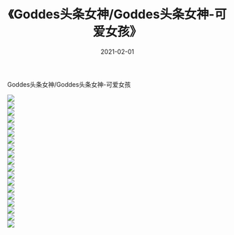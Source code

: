 ﻿---
layout: post
title:  《Goddes头条女神/Goddes头条女神-可爱女孩》
date:   2021-02-01
img: http://pic.660000.xyz/1:/网络美图/2021/Goddes头条女神/Goddes头条女神-可爱女孩/000.jpg
categories: [美女, 清纯, 唯美]
---

Goddes头条女神/Goddes头条女神-可爱女孩

 ![](http://pic.660000.xyz/1:/网络美图/2021/Goddes头条女神/Goddes头条女神-可爱女孩/001.jpg) <br>![](http://pic.660000.xyz/1:/网络美图/2021/Goddes头条女神/Goddes头条女神-可爱女孩/002.jpg) <br>![](http://pic.660000.xyz/1:/网络美图/2021/Goddes头条女神/Goddes头条女神-可爱女孩/003.jpg) <br>![](http://pic.660000.xyz/1:/网络美图/2021/Goddes头条女神/Goddes头条女神-可爱女孩/004.jpg) <br>![](http://pic.660000.xyz/1:/网络美图/2021/Goddes头条女神/Goddes头条女神-可爱女孩/005.jpg) <br>![](http://pic.660000.xyz/1:/网络美图/2021/Goddes头条女神/Goddes头条女神-可爱女孩/006.jpg) <br>![](http://pic.660000.xyz/1:/网络美图/2021/Goddes头条女神/Goddes头条女神-可爱女孩/007.jpg) <br>![](http://pic.660000.xyz/1:/网络美图/2021/Goddes头条女神/Goddes头条女神-可爱女孩/008.jpg) <br>![](http://pic.660000.xyz/1:/网络美图/2021/Goddes头条女神/Goddes头条女神-可爱女孩/009.jpg) <br>![](http://pic.660000.xyz/1:/网络美图/2021/Goddes头条女神/Goddes头条女神-可爱女孩/010.jpg) <br>![](http://pic.660000.xyz/1:/网络美图/2021/Goddes头条女神/Goddes头条女神-可爱女孩/011.jpg) <br>![](http://pic.660000.xyz/1:/网络美图/2021/Goddes头条女神/Goddes头条女神-可爱女孩/012.jpg) <br>![](http://pic.660000.xyz/1:/网络美图/2021/Goddes头条女神/Goddes头条女神-可爱女孩/013.jpg) <br>![](http://pic.660000.xyz/1:/网络美图/2021/Goddes头条女神/Goddes头条女神-可爱女孩/014.jpg) <br>![](http://pic.660000.xyz/1:/网络美图/2021/Goddes头条女神/Goddes头条女神-可爱女孩/015.jpg) <br>![](http://pic.660000.xyz/1:/网络美图/2021/Goddes头条女神/Goddes头条女神-可爱女孩/016.jpg) <br>![](http://pic.660000.xyz/1:/网络美图/2021/Goddes头条女神/Goddes头条女神-可爱女孩/017.jpg) <br>![](http://pic.660000.xyz/1:/网络美图/2021/Goddes头条女神/Goddes头条女神-可爱女孩/018.jpg) <br>![](http://pic.660000.xyz/1:/网络美图/2021/Goddes头条女神/Goddes头条女神-可爱女孩/019.jpg) <br>